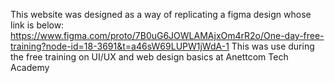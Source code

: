 This website was designed as a way of replicating a figma design whose link is below:
https://www.figma.com/proto/7B0uG6JOWLAMAjxOm4rR2o/One-day-free-training?node-id=18-3691&t=a46sW69LUPW1jWdA-1
This was use during the free training on UI/UX and web design basics at Anettcom Tech Academy